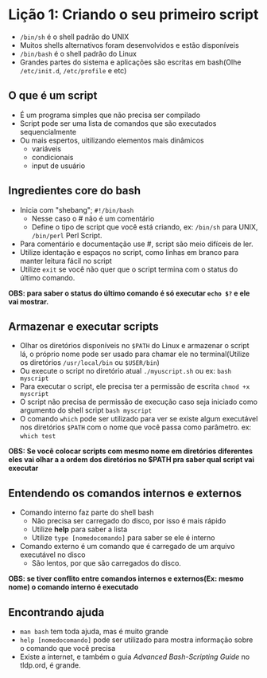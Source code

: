 # Lição 1: Criando o seu primeiro script

* `/bin/sh` é o shell padrão do UNIX
* Muitos shells alternativos foram desenvolvidos e estão disponíveis
* `/bin/bash` é o shell padrão do Linux
* Grandes partes do sistema e aplicações são escritas em bash(Olhe `/etc/init.d`, `/etc/profile` e etc)

## O que é um script

* É um programa simples que não precisa ser compilado
* Script pode ser uma lista de comandos que são executados sequencialmente
* Ou mais espertos, uitilizando elementos mais dinâmicos
    * variáveis
    * condicionais
    * input de usuário

## Ingredientes core do bash

* Inicia com "shebang"; `#!/bin/bash`
    * Nesse caso o # não é um comentário
    * Define o tipo de script que você está criando, ex: `/bin/sh` para UNIX, `/bin/perl` Perl Script.
* Para comentário e documentação use #, script são meio difíceis de ler.
* Utilize identação e espaços no script, como linhas em branco para manter leitura fácil no script
* Utilize `exit` se você não quer que o script termina com o status do último comando.

**OBS: para saber o status do último comando é só executar `echo $?` e ele vai mostrar.**

## Armazenar e executar scripts

* Olhar os diretórios disponíveis no `$PATH` do Linux e armazenar o script lá, o próprio nome pode ser usado para chamar ele no terminal(Utilize os diretórios `/usr/local/bin` ou `$USER/bin`)
*  Ou execute o script no diretório atual `./myuscript.sh` ou ex: `bash myscript`
* Para executar o script, ele precisa ter a permissão de escrita `chmod +x myscript`
* O script não precisa de permissão de execução caso seja iniciado como argumento do shell script `bash myscript`
* O comando `which` pode ser utilizado para ver se existe algum executável nos diretórios `$PATH` com o nome que você passa como parâmetro. ex: `which test`

**OBS: Se você colocar scripts com mesmo nome em diretórios diferentes eles vai olhar a a ordem dos diretórios no $PATH pra saber qual script vai executar**

## Entendendo os comandos internos e externos

* Comando interno faz parte do shell bash
    * Não precisa ser carregado do disco, por isso é mais rápido
    * Utilize **help** para saber a lista
    * Utilize `type [nomedocomando]` para saber se ele é interno
* Comando externo é um comando que é carregado de um arquivo executável no disco
    * São lentos, por que são carregados do disco.

**OBS: se tiver conflito entre comandos internos e externos(Ex: mesmo nome) o comando interno é executado**

## Encontrando ajuda 

* `man bash` tem toda ajuda, mas é muito grande
* `help [nomedocomando]` pode ser utilizado para mostra informação sobre o comando que você precisa
* Existe a internet, e também o guia *Advanced Bash-Scripting Guide* no tldp.ord, é grande.

